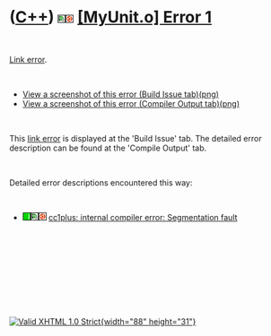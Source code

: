 



 

 

 

 

 

([C++](Cpp.htm)) ![Qt Creator](PicQtCreator.png)![Ubuntu](PicUbuntu.png) [\[MyUnit.o\] Error 1](CppLinkErrorError1.htm)
=======================================================================================================================

 

[Link error](CppLinkError.htm).

 

-   [View a screenshot of this error (Build
    Issue tab)(png)](CppLinkErrorError1_BuildIssues.png)
-   [View a screenshot of this error (Compiler
    Output tab)(png)](CppLinkErrorError1_CompileOutput.png)

 

This [link error](CppLinkError.htm) is displayed at the 'Build Issue'
tab. The detailed error description can be found at the 'Compile Output'
tab.

 

Detailed error descriptions encountered this way:

 

-   ![Wt](PicWt.png)![Qt
    Creator](PicQtCreator.png)![Ubuntu](PicUbuntu.png) [cc1plus:
    internal compiler error: Segmentation
    fault](CppCompileErrorCc1plusInternalCompilerErrorSegmentationFault.htm)

 

 

 

 





 

[![Valid XHTML 1.0 Strict](valid-xhtml10.png){width="88"
height="31"}](http://validator.w3.org/check?uri=referer)
